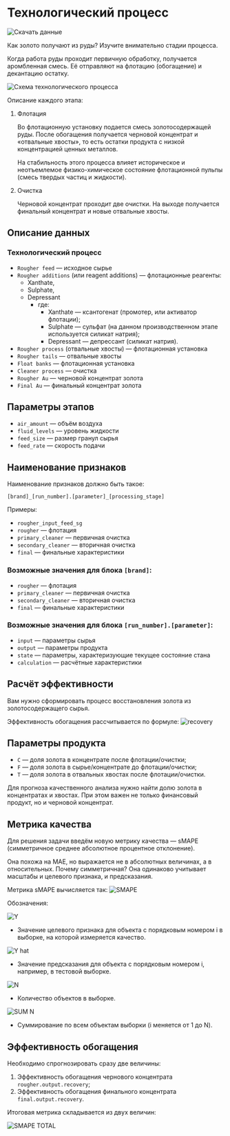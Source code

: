 
# Технологический процесс
![Скачать данные](https://drive.google.com/drive/folders/1QYxfPTfFuLHCel-wpIhfMFIJhF-9iNXf?usp=drive_link)

Как золото получают из руды? Изучите внимательно стадии процесса.

Когда работа руды проходит первичную обработку, получается аромбленная смесь. Её отправляют на флотацию (обогащение) и декантацию остатку.

![Схема технологического процесса](https://github.com/katorgun/Yandex-Practicum/assets/49516584/4b9a8ea7-72e6-4db0-871c-45123aed0208)

Описание каждого этапа:

1. Флотация

   Во флотационную установку подается смесь золотосодержащей руды. После обогащения получается черновой концентрат и «отвальные хвосты», то есть остатки продукта с низкой концентрацией ценных металлов.

   На стабильность этого процесса влияет историческое и неотъемлемое физико-химическое состояние флотационной пульпы (смесь твердых частиц и жидкости).

2. Очистка

   Черновой концентрат проходит две очистки. На выходе получается финальный концентрат и новые отвальные хвосты.

## Описание данных

### Технологический процесс

- `Rougher feed` — исходное сырье
- `Rougher additions` (или reagent additions) — флотационные реагенты: 
  - Xanthate, 
  - Sulphate, 
  - Depressant
    - где:
      - Xanthate — ксантогенат (промотер, или активатор флотации);
      - Sulphate — сульфат (на данном производственном этапе используется силикат натрия);
      - Depressant — депрессант (силикат натрия).
- `Rougher process` (отвальные хвосты) — флотационная установка
- `Rougher tails` — отвальные хвосты
- `Float banks` — флотационная установка
- `Cleaner process` — очистка
- `Rougher Au` — черновой концентрат золота
- `Final Au` — финальный концентрат золота

## Параметры этапов

- `air_amount` — объём воздуха
- `fluid_levels` — уровень жидкости
- `feed_size` — размер гранул сырья
- `feed_rate` — скорость подачи

## Наименование признаков

Наименование признаков должно быть такое:

`[brand]_[run_number].[parameter]_[processing_stage]`

Примеры:
- `rougher_input_feed_sg`
- `rougher` — флотация
- `primary_cleaner` — первичная очистка
- `secondary_cleaner` — вторичная очистка
- `final` — финальные характеристики

### Возможные значения для блока `[brand]`:

- `rougher` — флотация
- `primary_cleaner` — первичная очистка
- `secondary_cleaner` — вторичная очистка
- `final` — финальные характеристики

### Возможные значения для блока `[run_number].[parameter]`:

- `input` — параметры сырья
- `output` — параметры продукта
- `state` — параметры, характеризующие текущее состояние стана
- `calculation` — расчётные характеристики

## Расчёт эффективности

Вам нужно сформировать процесс восстановления золота из золотосодержащего сырья.

Эффективность обогащения рассчитывается по формуле:
![recovery](https://github.com/katorgun/Yandex-Practicum/assets/49516584/4d67f2df-40bd-4a36-9be3-0660b3aefe28)

## Параметры продукта

- `C` — доля золота в концентрате после флотации/очистки;
- `F` — доля золота в сырье/концентрате до флотации/очистки;
- `T` — доля золота в отвальных хвостах после флотации/очистки.

Для прогноза качественного анализа нужно найти долю золота в концентратах и хвостах. При этом важен не только финансовый продукт, но и черновой концентрат.

## Метрика качества

Для решения задачи введём новую метрику качества — sMAPE (симметричное среднее абсолютное процентное отклонение).

Она похожа на MAE, но выражается не в абсолютных величинах, а в относительных. Почему симметричная? Она одинаково учитывает масштабы и целевого признака, и предсказания.

Метрика sMAPE вычисляется так:
![SMAPE](https://github.com/katorgun/Yandex-Practicum/assets/49516584/b9c877d7-65a8-456f-aa25-e556e90bccab)

Обозначения:

![Y](https://github.com/katorgun/Yandex-Practicum/assets/49516584/735c1e89-e424-41ca-82e4-f6aff9038bbb)
- Значение целевого признака для объекта с порядковым номером i в выборке, на которой измеряется качество.

![Y hat](https://github.com/katorgun/Yandex-Practicum/assets/49516584/8140d0ec-a39e-4ab7-b993-93d16e92e3e1)
- Значение предсказания для объекта с порядковым номером i, например, в тестовой выборке.

![N](https://github.com/katorgun/Yandex-Practicum/assets/49516584/1c276254-4335-4c51-9595-c6c5c7b3a60e)
- Количество объектов в выборке.

![SUM N](https://github.com/katorgun/Yandex-Practicum/assets/49516584/6b3f4a78-fae3-467e-9f1d-2cc5152b5c2b)
- Суммирование по всем объектам выборки (i меняется от 1 до N).

## Эффективность обогащения

Необходимо спрогнозировать сразу две величины:

1. Эффективность обогащения чернового концентрата `rougher.output.recovery`;
2. Эффективность обогащения финального концентрата `final.output.recovery`.

Итоговая метрика складывается из двух величин:

![SMAPE TOTAL](https://github.com/katorgun/Yandex-Practicum/assets/49516584/36095a79-3e14-481d-9d91-030465beea49)

